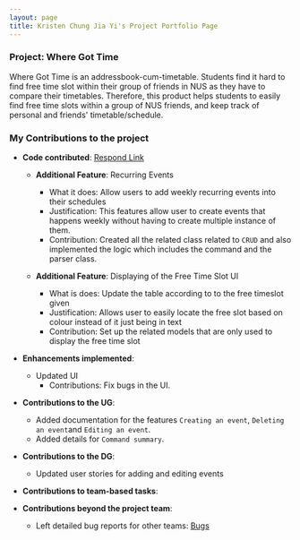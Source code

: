 ```yaml
---
layout: page
title: Kristen Chung Jia Yi's Project Portfolio Page
---
```

### Project: Where Got Time

Where Got Time is an addressbook-cum-timetable. Students find it hard to find free time slot within their group of
friends in NUS as they have to compare their timetables. Therefore, this product helps students to easily find free time
slots within a group of NUS friends, and keep track of personal and friends' timetable/schedule.

### My Contributions to the project
* **Code contributed**:
    [Respond Link](https://nus-cs2103-ay2223s2.github.io/tp-dashboard/?search=alvozyn&breakdown=true&sort=groupTitle%20dsc&sortWithin=title&since=2023-02-17&timeframe=commit&mergegroup=&groupSelect=groupByRepos&checkedFileTypes=docs~functional-code~test-code~other)
    * **Additional Feature**: Recurring Events
      * What it does: Allow users to add weekly recurring events into their schedules
      * Justification: This features allow user to create events that happens weekly without having to create multiple instance of them.
      * Contribution: Created all the related class related to `CRUD` and also implemented the logic which includes the command and the parser class.

    * **Additional Feature**: Displaying of the Free Time Slot UI
      * What is does: Update the table according to to the free timeslot given
      * Justification: Allows user to easily locate the free slot based on colour instead of it just being in text
      * Contribution: Set up the related models that are only used to display the free time slot
  

* **Enhancements implemented**:
  * Updated UI
    * Contributions: Fix bugs in the UI.
  

* **Contributions to the UG**:
  * Added documentation for the features `Creating an event`, `Deleting an event`and `Editing an event`.
  * Added details for `Command summary`.


* **Contributions to the DG**:
  * Updated user stories for adding and editing events
  

* **Contributions to team-based tasks**:


* **Contributions beyond the project team**:
  * Left detailed bug reports for other teams: [Bugs](https://github.com/Alvozyn/ped/issues)
